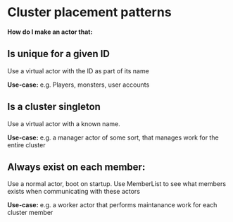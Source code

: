 # Cluster placement patterns

**How do I make an actor that:**

## Is unique for a given ID

Use a virtual actor with the ID as part of its name

**Use-case:** e.g. Players, monsters, user accounts 

## Is a cluster singleton

Use a virtual actor with a known name.

**Use-case:** e.g. a manager actor of some sort, that manages work for the entire cluster

## Always exist on each member:

Use a normal actor, boot on startup.
Use MemberList to see what members exists when communicating with these actors

**Use-case:** e.g. a worker actor that performs maintanance work for each cluster member
